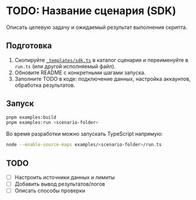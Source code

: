 # TODO: Название сценария (SDK)

Описать целевую задачу и ожидаемый результат выполнения скрипта.

## Подготовка

1. Скопируйте [`_templates/sdk.ts`](./sdk.ts) в каталог сценария и переименуйте в `run.ts` (или другой исполняемый файл).
2. Обновите README с конкретными шагами запуска.
3. Заполните TODO в коде: подключение данных, настройка аккаунтов, обработка результатов.

## Запуск

```bash
pnpm examples:build
pnpm examples:run <scenario-folder>
```

Во время разработки можно запускать TypeScript напрямую:

```bash
node --enable-source-maps examples/<scenario-folder>/run.ts
```

## TODO

- [ ] Настроить источники данных и лимиты
- [ ] Добавить вывод результатов/логов
- [ ] Описать способы проверки
